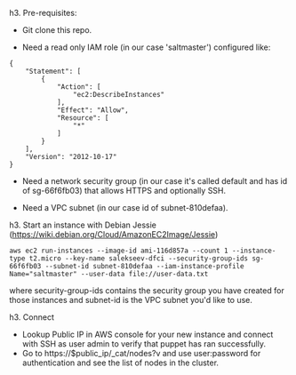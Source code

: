 h3. Pre-requisites:
- Git clone this repo.

- Need a read only IAM role (in our case 'saltmaster') configured like:
```
{
    "Statement": [
        {
            "Action": [
                "ec2:DescribeInstances"
            ],
            "Effect": "Allow",
            "Resource": [
                "*"
            ]
        }
    ],
    "Version": "2012-10-17"
}
```
- Need a network security group (in our case it's called default and has id of sg-66f6fb03) that allows HTTPS and optionally SSH.

- Need a VPC subnet (in our case id of subnet-810defaa).

h3. Start an instance with Debian Jessie (https://wiki.debian.org/Cloud/AmazonEC2Image/Jessie)
```
aws ec2 run-instances --image-id ami-116d857a --count 1 --instance-type t2.micro --key-name salekseev-dfci --security-group-ids sg-66f6fb03 --subnet-id subnet-810defaa --iam-instance-profile Name="saltmaster" --user-data file://user-data.txt
```
where security-group-ids contains the security group you have created for those instances and subnet-id is the VPC subnet you'd like to use.

h3. Connect
- Lookup Public IP in AWS console for your new instance and connect with SSH as user admin to verify that puppet has ran successfully.
- Go to https://$public_ip/_cat/nodes?v and use user:password for authentication and see the list of nodes in the cluster.